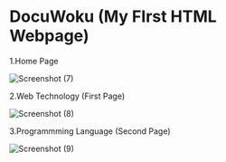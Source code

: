# DocuWoku (My FIrst HTML Webpage)


1.Home Page

![Screenshot (7)](https://user-images.githubusercontent.com/55348957/215542170-b44d8fe5-3723-4dbb-a680-8674ac5a371a.png)


2.Web Technology (First Page)

![Screenshot (8)](https://user-images.githubusercontent.com/55348957/215660962-b83a7d58-154b-40bd-ab35-796f959edfeb.png)


3.Programmming Language (Second Page)

![Screenshot (9)](https://user-images.githubusercontent.com/55348957/216010993-34401a32-5c89-4594-8ae3-55e468d85826.png)
